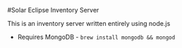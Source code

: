 #Solar Eclipse Inventory Server

This is an inventory server written entirely using node.js


* Requires MongoDB - ``brew install mongodb && mongod``
